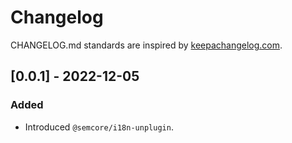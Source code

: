 # Changelog

CHANGELOG.md standards are inspired by [keepachangelog.com](https://keepachangelog.com/en/1.0.0/).

## [0.0.1] - 2022-12-05

### Added

- Introduced `@semcore/i18n-unplugin`.
